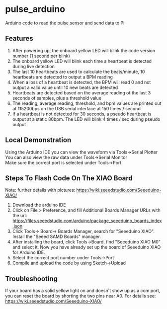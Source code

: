 # pulse_arduino

Arduino code to read the pulse sensor and send data to Pi

## Features
1. After powering up, the onboard yellow LED will blink the code version number (1 second per blink)
2. The onboard yellow LED will blink each time a heartbeat is detected during live detection
3. The last 10 heartbeats are used to calculate the beats/minute, 10 heartbeats are detected to output a BPM reading
4. When a loss of a heartbeat is detected, the BPM will read 0 and not output a valid value until 10 new beats are detected
5. Heartbeats are detected based on the average reading of the last 3 seconds of samples, plus a threshold value
6. The reading, average reading, threshold, and bpm values are printed out at 115200bps on the USB serial interface at 150 times / second
7. If a heartbeat is not detected for 30 seconds, a pseudo heartbeat is output at a static 80bpm. The LED will blink 4 times / sec during pseudo output

## Local Demonstration
Using the Arduino IDE you can view the waveform via Tools->Serial Plotter  
You can also view the raw data under Tools->Serial Monitor  
Make sure the correct port is selected under Tools->Port  

## Steps To Flash Code On The XIAO Board
Note: further details with pictures: https://wiki.seeedstudio.com/Seeeduino-XIAO/

1. Download the arduino IDE
2. Click on File > Preference, and fill Additional Boards Manager URLs with the url: https://files.seeedstudio.com/arduino/package_seeeduino_boards_index.json
3. Click Tools-> Board-> Boards Manager, search for "Seeeduino XIAO". Install the "Seeed SAMD Boards" manager.
4. After installing the board, click Tools->Board, find "Seeeduino XIAO M0" and select it. Now you have already set up the board of Seeeduino XIAO for Arduino IDE.
5. Select the correct port number under Tools->Port
6. Compile and upload the code by using Sketch->Upload

## Troubleshooting

If your board has a solid yellow light on and doesn't show up as a com port, you can reset the board by shorting the two pins near A0. For details see: https://wiki.seeedstudio.com/Seeeduino-XIAO/

